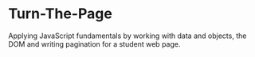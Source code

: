 # Turn-The-Page
Applying JavaScript fundamentals by working with data and objects, the DOM and writing pagination for a student web page.
